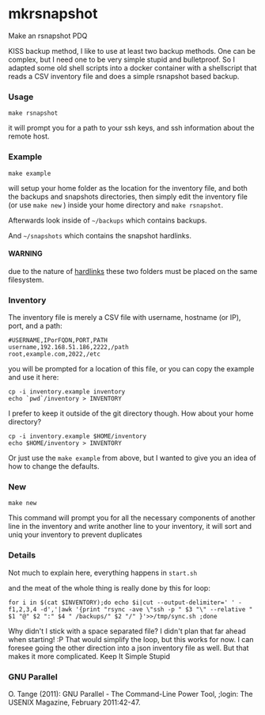 # mkrsnapshot

Make an rsnapshot PDQ

KISS backup method,  I like to use at least two backup methods.
One can be complex, but I need one to be very simple stupid and bulletproof.
So I adapted some old shell scripts into a docker container with a
shellscript that reads a CSV inventory file and does a simple rsnapshot based backup.

### Usage

```
make rsnapshot
```

it will prompt you for a path to your ssh keys, and ssh information about the remote host.

### Example

```
make example
```

will setup your home folder as the location for the inventory file,
and both the backups and snapshots directories, then simply edit the inventory file (or use `make new` ) inside your home directory and  `make rsnapshot`.

Afterwards look inside of `~/backups` which contains backups.

And `~/snapshots` which contains the snapshot hardlinks.

#### WARNING
due to the nature of [hardlinks](http://linuxgazette.net/105/pitcher.html) these two folders must be placed on the same filesystem.


### Inventory

The inventory file is merely a CSV file with username, hostname (or IP), port, and a path:

```
#USERNAME,IPorFQDN,PORT,PATH
username,192.168.51.186,2222,/path
root,example.com,2022,/etc
```

you will be prompted for a location of this file, or you can copy the example and use it here:

```
cp -i inventory.example inventory
echo `pwd`/inventory > INVENTORY
```

I prefer to keep it outside of the git directory though. How about your home directory?

```
cp -i inventory.example $HOME/inventory
echo $HOME/inventory > INVENTORY
```

Or just use the `make example` from above, but I wanted to give you an idea of how to change the defaults.

### New

```
make new
```

This command will prompt you for all the necessary components of another line in the inventory and write another line to your inventory,
it will sort and uniq your inventory to prevent duplicates

### Details

Not much to explain here, everything happens in `start.sh`

and the meat of the whole thing is really done by this for loop:

```
for i in $(cat $INVENTORY);do echo $i|cut --output-delimiter=' ' -f1,2,3,4 -d','|awk '{print "rsync -ave \"ssh -p " $3 "\" --relative " $1 "@" $2 ":" $4 " /backups/" $2 "/" }'>>/tmp/sync.sh ;done
```

Why didn't I stick with a space separated file?  I didn't plan that far ahead when starting! :P  That would simplify the loop, but this works for now.  I can foresee going the other direction into a json inventory file as well.
But that makes it more complicated. Keep It Simple Stupid


### GNU Parallel

  O. Tange (2011): GNU Parallel - The Command-Line Power Tool,
    ;login: The USENIX Magazine, February 2011:42-47.
